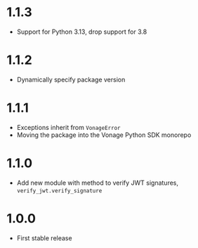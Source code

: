 # 1.1.3
- Support for Python 3.13, drop support for 3.8

# 1.1.2
- Dynamically specify package version

# 1.1.1
- Exceptions inherit from `VonageError`
- Moving the package into the Vonage Python SDK monorepo

# 1.1.0
- Add new module with method to verify JWT signatures, `verify_jwt.verify_signature`

# 1.0.0
- First stable release